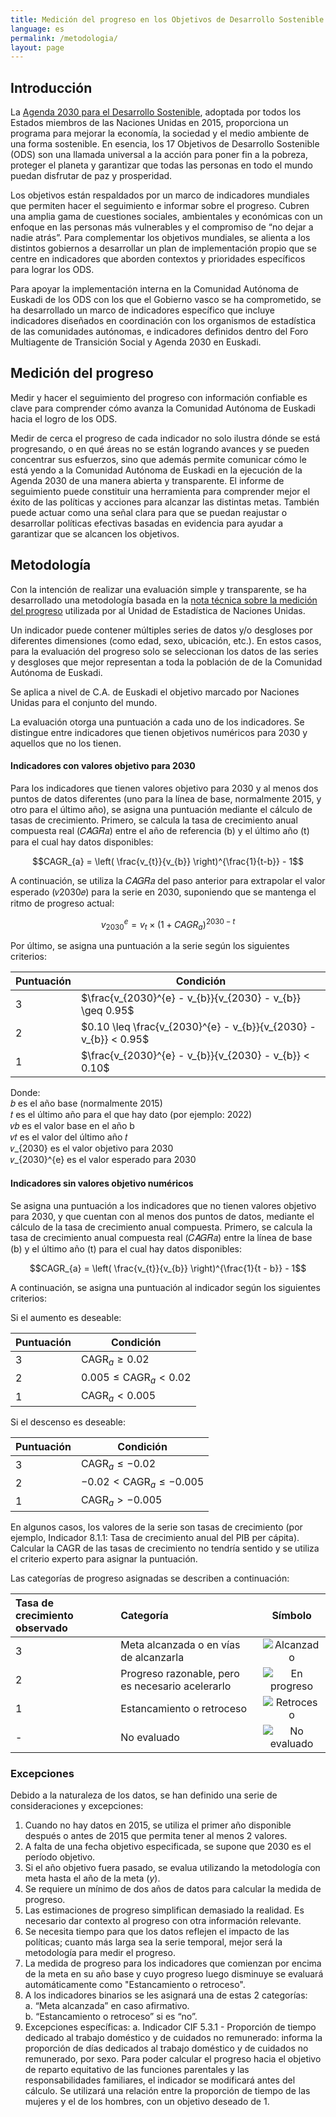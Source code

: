 ```yaml
---
title: Medición del progreso en los Objetivos de Desarrollo Sostenible
language: es
permalink: /metodologia/
layout: page
---
```


## Introducción

La [Agenda 2030 para el Desarrollo Sostenible](https://www.un.org/sustainabledevelopment/es/), adoptada por todos los Estados miembros de las Naciones Unidas en 2015, proporciona un programa para mejorar la economía, la sociedad y el medio ambiente de una forma sostenible. En esencia, los 17 Objetivos de Desarrollo Sostenible (ODS) son una llamada universal a la acción para poner fin a la pobreza, proteger el planeta y garantizar que todas las personas en todo el mundo puedan disfrutar de paz y prosperidad.  

Los objetivos están respaldados por un marco de indicadores mundiales que permiten hacer el seguimiento e informar sobre el progreso. Cubren una amplia gama de cuestiones sociales, ambientales y económicas con un enfoque en las personas más vulnerables y el compromiso de “no dejar a nadie atrás”. Para complementar los objetivos mundiales, se alienta a los distintos gobiernos a desarrollar un plan de implementación propio que se centre en indicadores que aborden contextos y prioridades específicos para lograr los ODS.  

Para apoyar la implementación interna en la Comunidad Autónoma de Euskadi de los ODS con los que el Gobierno vasco se ha comprometido, se ha desarrollado un marco de indicadores específico que 
incluye indicadores diseñados en coordinación con los organismos de estadística de las comunidades autónomas, e indicadores definidos dentro del Foro Multiagente de Transición Social y Agenda 2030 en Euskadi.

## Medición del progreso  

Medir y hacer el seguimiento del progreso con información confiable es clave para comprender cómo avanza la Comunidad Autónoma de Euskadi hacia el logro de los ODS.  

Medir de cerca el progreso de cada indicador no solo ilustra dónde se está progresando, o en qué áreas no se están logrando avances y se pueden concentrar sus esfuerzos, sino que además permite comunicar cómo le está yendo a la Comunidad Autónoma de Euskadi en la ejecución de la Agenda 2030 de una manera abierta y transparente. El informe de seguimiento puede constituir una herramienta para comprender mejor el éxito de las políticas y acciones para alcanzar las distintas metas. También puede actuar como una señal clara para que se puedan reajustar o desarrollar políticas efectivas basadas en evidencia para ayudar a garantizar que se alcancen los objetivos.
 
## Metodología  
   
Con la intención de realizar una evaluación simple y transparente, se ha desarrollado una metodología basada en la 
[nota técnica sobre la medición del progreso](https://unstats.un.org/sdgs/files/report/2023/Progress_Chart_Technical_Note_2023.pdf) utilizada por al Unidad de Estadística de Naciones Unidas.  

Un indicador puede contener múltiples series de datos y/o desgloses por diferentes dimensiones (como edad, sexo, ubicación, etc.). En estos casos, para la evaluación del progreso solo se seleccionan los datos de las series y desgloses que mejor representan a toda la población de de la Comunidad Autónoma de Euskadi.

Se aplica a nivel de C.A. de Euskadi el objetivo marcado por Naciones Unidas para el conjunto del mundo. 

La evaluación otorga una puntuación a cada uno de los indicadores. Se distingue entre indicadores que tienen objetivos numéricos para 2030 y aquellos que no los tienen.  

#### Indicadores con valores objetivo para 2030 

Para los indicadores que tienen valores objetivo para 2030 y al menos dos puntos de datos diferentes (uno para la línea de base, normalmente 2015, y otro para el último año), se asigna una puntuación mediante el cálculo de tasas de crecimiento. Primero, se calcula la tasa de crecimiento anual compuesta real (𝐶𝐴𝐺𝑅𝑎) entre el año de referencia (b) y el último año (t) para el cual hay datos disponibles:

$$CAGR_{a} = \left( \frac{v_{t}}{v_{b}} \right)^{\frac{1}{t-b}} - 1$$

A continuación, se utiliza la 𝐶𝐴𝐺𝑅𝑎 del paso anterior para extrapolar el valor esperado (𝑣2030𝑒) para la serie en 2030, suponiendo que se mantenga el ritmo de progreso actual:

$$v_{2030}^{e} = v_{t} \times (1 + CAGR_{a})^{2030 - t}$$

Por último, se asigna una puntuación a la serie según los siguientes criterios:

| **Puntuación** | **Condición**                                                     |
|----------------|--------------------------------------------------------------------|
| 3              |    $\frac{v_{2030}^{e} - v_{b}}{v_{2030} - v_{b}} \geq 0.95$       |
| 2              |    $0.10 \leq \frac{v_{2030}^{e} - v_{b}}{v_{2030} - v_{b}} < 0.95$|
| 1              |    $\frac{v_{2030}^{e} - v_{b}}{v_{2030} - v_{b}} < 0.10$         |


Donde:<br>
𝑏 es el año base (normalmente 2015)<br>
𝑡 es el último año para el que hay dato (por ejemplo: 2022)<br>
𝑣𝑏 es el valor base en el año b<br>
𝑣𝑡 es el valor del último año 𝑡<br>
𝑣_{2030} es el valor objetivo para 2030<br>
𝑣_{2030}^{e} es el valor esperado para 2030


#### Indicadores sin valores objetivo numéricos 

Se asigna una puntuación a los indicadores que no tienen valores objetivo para 2030, y que cuentan con al menos dos puntos de datos, mediante el cálculo de la tasa de crecimiento anual compuesta. Primero, se calcula la tasa de crecimiento anual compuesta real (𝐶𝐴𝐺𝑅𝑎) entre la línea de base (b) y el último año (t) para el cual hay datos disponibles:

$$CAGR_{a} = \left( \frac{v_{t}}{v_{b}} \right)^{\frac{1}{t - b}} - 1$$

A continuación, se asigna una puntuación al indicador según los siguientes criterios:

Si el aumento es deseable:

| **Puntuación** | **Condición**                          |
|----------------|----------------------------------------|
| 3              |  $\text{CAGR}_{a} \geq 0.02$           |
| 2              |  $0.005 \leq \text{CAGR}_{a} < 0.02$   |
| 1              |  $\text{CAGR}_{a} < 0.005$             |



Si el descenso es deseable:

| **Puntuación** | **Condición**                                    |
|----------------|--------------------------------------------------|
| 3              |  $\text{CAGR}_{a} \leq -0.02$                    |
| 2              |  $-0.02 < \text{CAGR}_{a} \leq -0.005$           |
| 1              |  $\text{CAGR}_{a} > -0.005$                      |


En algunos casos, los valores de la serie son tasas de crecimiento (por ejemplo, Indicador 8.1.1: Tasa de crecimiento anual del PIB per cápita). Calcular la CAGR de las tasas de crecimiento no tendría sentido y se utiliza el criterio experto para asignar la puntuación.

Las categorías de progreso asignadas se describen a continuación:

| **Tasa de crecimiento observado** | **Categoría**                                        | **Símbolo**                                                                 |
|:----------------------------------|:----------------------------------------------------|:---------------------------------------------------------------------------:|
| 3                                 | Meta alcanzada o en vías de alcanzarla               | ![Alcanzado](https://github.com/EUSTAT-DES/site/assets/img/progress/alcanzado.png)  |
| 2                                 | Progreso razonable, pero es necesario acelerarlo     | ![En progreso](https://github.com/EUSTAT-DES/site/assets/img/progress/en_progreso.png) |
| 1                                 | Estancamiento o retroceso                            | ![Retroceso](https://github.com/EUSTAT-DES/site/assets/img/progress/retroceso.png)    |
| -                                 | No evaluado                                          | ![No evaluado](https://github.com/EUSTAT-DES/site/assets/img/progress/no_evaluado.png) |
                            


### Excepciones    
Debido a la naturaleza de los datos, se han definido una serie de consideraciones y excepciones:  

1. Cuando no hay datos en 2015, se utiliza el primer año disponible después o antes de 2015 que permita tener al menos 2 valores.   
2. A falta de una fecha objetivo especificada, se supone que 2030 es el período objetivo.   
3. Si el año objetivo fuera pasado, se evalua utilizando la metodología con meta hasta el año de la meta (*y*).  
4. Se requiere un mínimo de dos años de datos para calcular la medida de progreso. 
5. Las estimaciones de progreso simplifican demasiado la realidad. Es necesario dar contexto al progreso con otra información relevante.  
6. Se necesita tiempo para que los datos reflejen el impacto de las políticas; cuanto más larga sea la serie temporal, mejor será la metodología para medir el progreso.  
7. La medida de progreso para los indicadores que comienzan por encima de la meta en su año base y cuyo progreso luego disminuye se evaluará automáticamente como "Estancamiento o retroceso".
8. A los indicadores binarios se les asignará una de estas 2 categorías:  
   a. “Meta alcanzada” en caso afirmativo.   
   b. “Estancamiento o retroceso” si es “no”.  
9. Excepciones específicas:
   a. Indicador CIF 5.3.1 - Proporción de tiempo dedicado al trabajo doméstico y de cuidados no remunerado: informa la proporción de días dedicados al trabajo doméstico y de cuidados no remunerado, por sexo. Para poder calcular el progreso hacia el objetivo de reparto equitativo de las funciones parentales y las responsabilidades familiares, el indicador se modificará antes del cálculo. Se utilizará una relación entre la proporción de tiempo de las mujeres y el de los hombres, con un objetivo deseado de 1.
